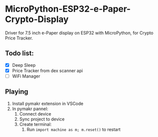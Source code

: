 # MicroPython-ESP32-e-Paper-Crypto-Display

Driver for 7.5 inch e-Paper display on ESP32 with MicroPython, for Crypto Price Tracker.

## Todo list:

- [x] Deep Sleep
- [x] Price Tracker from dex scanner api
- [ ] WiFi Manager

## Playing

1. Install pymakr extension in VSCode
2. In pymakr pannel:
    1. Connect device
    2. Sync project to device
    3. Create terminal:
        1. Run `import machine as m; m.reset()` to restart